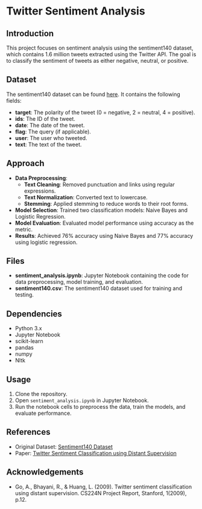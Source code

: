 # Twitter Sentiment Analysis

## Introduction
This project focuses on sentiment analysis using the sentiment140 dataset, which contains 1.6 million tweets extracted using the Twitter API. The goal is to classify the sentiment of tweets as either negative, neutral, or positive.

## Dataset
The sentiment140 dataset can be found [here](https://www.kaggle.com/kazanova/sentiment140). It contains the following fields:
- **target**: The polarity of the tweet (0 = negative, 2 = neutral, 4 = positive).
- **ids**: The ID of the tweet.
- **date**: The date of the tweet.
- **flag**: The query (if applicable).
- **user**: The user who tweeted.
- **text**: The text of the tweet.

## Approach
- **Data Preprocessing**:
  - **Text Cleaning**: Removed punctuation and links using regular expressions.
  - **Text Normalization**: Converted text to lowercase.
  - **Stemming**: Applied stemming to reduce words to their root forms.
- **Model Selection**: Trained two classification models: Naive Bayes and Logistic Regression.
- **Model Evaluation**: Evaluated model performance using accuracy as the metric.
- **Results**: Achieved 76% accuracy using Naive Bayes and 77% accuracy using logistic regression.

## Files
- **sentiment_analysis.ipynb**: Jupyter Notebook containing the code for data preprocessing, model training, and evaluation.
- **sentiment140.csv**: The sentiment140 dataset used for training and testing.

## Dependencies
- Python 3.x
- Jupyter Notebook
- scikit-learn
- pandas
- numpy
- Nltk 

## Usage
1. Clone the repository.
2. Open `sentiment_analysis.ipynb` in Jupyter Notebook.
3. Run the notebook cells to preprocess the data, train the models, and evaluate performance.

## References
- Original Dataset: [Sentiment140 Dataset](https://www.kaggle.com/kazanova/sentiment140)
- Paper: [Twitter Sentiment Classification using Distant Supervision](https://cs.stanford.edu/people/alecmgo/papers/TwitterDistantSupervision09.pdf)

## Acknowledgements
- Go, A., Bhayani, R., & Huang, L. (2009). Twitter sentiment classification using distant supervision. CS224N Project Report, Stanford, 1(2009), p.12.
